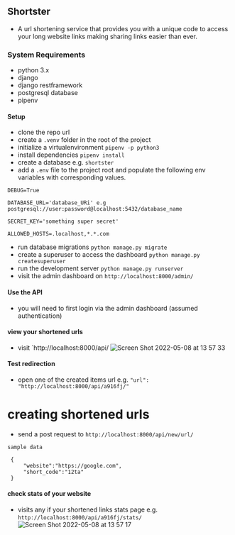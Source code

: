 ## Shortster
- A url shortening service that provides you with a unique code to access your long website links making sharing links easier than ever.

### System Requirements
- python 3.x
- django
- django restframework
- postgresql database
- pipenv

#### Setup
- clone the repo url
- create a `.venv` folder in the root of the project
- initialize a virtualenvironment `pipenv -p python3`
- install dependencies `pipenv install`
- create a database e.g. `shortster`
- add a `.env` file to the project root and populate the following env variables with corresponding values.

```
DEBUG=True

DATABASE_URL='database_URi' e.g postgresql://user:password@localhost:5432/database_name

SECRET_KEY='something super secret'

ALLOWED_HOSTS=.localhost,*.*.com

```

- run database migrations `python manage.py migrate`
- create a superuser to access the dashboard `python manage.py createsuperuser`
- run the development server `python manage.py runserver`
- visit the admin dashboard on `http://localhost:8000/admin/`

#### Use the API
- you will need to first login via the admin dashboard (assumed authentication)

#### view your shortened urls
- visit `http://localhost:8000/api/
![Screen Shot 2022-05-08 at 13 57 33](https://user-images.githubusercontent.com/18280598/167294952-070f31a7-ec2a-4cc6-8891-c23ba599f810.png)


#### Test redirection
- open one of the created items url e.g. `"url": "http://localhost:8000/api/a916fj/"`

# creating shortened urls
- send a post request to `http://localhost:8000/api/new/url/`

```
sample data

 {
     "website":"https://google.com",
     "short_code":"12ta"
 }

```

#### check stats of your website
- visits any if your shortened links stats page e.g. `http://localhost:8000/api/a916fj/stats/`
![Screen Shot 2022-05-08 at 13 57 17](https://user-images.githubusercontent.com/18280598/167294967-2f9c0321-157d-45fe-86b4-cfa6bc789565.png)
